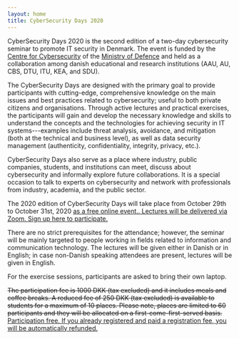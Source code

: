 ```yaml
---
layout: home
title: CyberSecurity Days 2020
---
```


CyberSecurity Days 2020 is the second edition of a two-day cybersecurity seminar to promote IT security in Denmark. The event is
funded by the [Centre for Cybersecurity](https://fe-ddis.dk/cfcs/Pages/cfcs.aspx) of the [Ministry of Defence](https://fmn.dk/eng/Pages/frontpage.aspx) and held as a collaboration among danish educational and research  institutions (AAU, AU, CBS, DTU, ITU, KEA, and SDU).

The CyberSecurity Days are designed with the primary goal to provide participants with cutting-edge, comprehensive knowledge on the main issues and best practices related to cybersecurity; useful to both private citizens and organisations. Through active lectures and practical exercises, the participants will gain and develop the necessary knowledge and skills to understand the concepts and the technologies for achieving security in IT systems---examples include threat analysis, avoidance, and mitigation (both at the technical and business level), as well as data security management (authenticity, confidentiality, integrity, privacy, etc.).

CyberSecurity Days also serve as a place where industry, public companies, students, and institutions can meet, discuss about cybersecurity and informally explore future collaborations. It is a special occasion to talk to experts on cybersecurity and network with professionals from industry, academia, and the public sector.

The 2020 edition of CyberSecurity Days will take place from October 29th to October 31st, 2020 <ins class="bg-success"> as a free online event.<ins>. Lectures will be delivered via <a href="https://zoom.us/" target="_black">Zoom</a>. Sign up <a src="/register">here</a> to participate.

There are no strict prerequisites for the attendance; however, the seminar will be mainly targeted to people working in fields related to information and communication technology. The lectures will be given either in Danish or in English; in case non-Danish speaking attendees are present, lectures will be given in English.

For the exercise sessions, participants are asked to bring their own laptop.

<del class="text-muted">The participation fee is 1000 DKK (tax excluded) and it includes meals and coffee breaks.  A reduced fee of 250 DKK (tax excluded) is available to students for a maximum of 10 places.
Please note, places are limited to 60 participants and they will be allocated on a first-come-first-served basis.</del>
<ins class="bg-success"> Participation free.<ins> If you already registered and paid a registration fee, you will be automatically refunded. 
